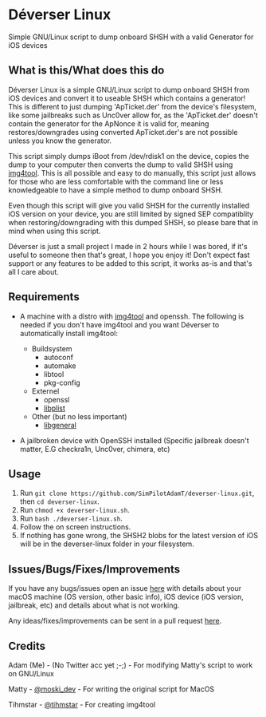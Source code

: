 # Déverser Linux
Simple GNU/Linux script to dump onboard SHSH with a valid Generator for iOS devices

## What is this/What does this do

Déverser Linux is a simple GNU/Linux script to dump onboard SHSH from iOS devices and convert it to useable SHSH which contains a generator! This is different to just dumping 'ApTicket.der' from the device's filesystem, like some jailbreaks such as Unc0ver allow for, as the 'ApTicket.der' doesn't contain the generator for the ApNonce it is valid for, meaning restores/downgrades using converted ApTicket.der's are not possible unless you know the generator.

This script simply dumps iBoot from /dev/rdisk1 on the device, copies the dump to your computer then converts the dump to valid SHSH using [img4tool](https://github.com/tihmstar/img4tool). This is all possible and easy to do manually, this script just allows for those who are less comfortable with the command line or less knowledgeable to have a simple method to dump onboard SHSH.

Even though this script will give you valid SHSH for the currently installed iOS version on your device, you are still limited by signed SEP compatiblity when restoring/downgrading with this dumped SHSH, so please bare that in mind when using this script.

Déverser is just a small project I made in 2 hours while I was bored, if it's useful to someone then that's great, I hope you enjoy it! Don't expect fast support or any features to be added to this script, it works as-is and that's all I care about.

## Requirements

* A machine with a distro with [img4tool](https://github.com/tihmstar/img4tool) and openssh. The following is needed if you don't have img4tool and you want Déverser to automatically install img4tool:
  * Buildsystem
    * autoconf
    * automake
    * libtool
    * pkg-config
  * Externel
    * openssl
    * [libplist](https://github.com/libimobiledevice/libplist)
  * Other (but no less important)
    * [libgeneral](https://github.com/tihmstar/libgeneral)

* A jailbroken device with OpenSSH installed (Specific jailbreak doesn't matter, E.G checkra1n, Unc0ver, chimera, etc)

## Usage

1. Run `git clone https://github.com/SimPilotAdamT/deverser-linux.git`, then `cd deverser-linux`.
2. Run `chmod +x deverser-linux.sh`.
3. Run `bash ./deverser-linux.sh`.
4. Follow the on screen instructions.
5. If nothing has gone wrong, the SHSH2 blobs for the latest version of iOS will be in the deverser-linux folder in your filesystem.

## Issues/Bugs/Fixes/Improvements

If you have any bugs/issues open an issue [here](https://github.com/SimPilotAdamT/deverser-linux/issues) with details about your macOS machine (OS version, other basic info), iOS device (iOS version, jailbreak, etc) and details about what is not working.

Any ideas/fixes/improvements can be sent in a pull request [here](https://github.com/SimPilotAdamT/deverser-linux/pulls).

## Credits

Adam (Me) - (No Twitter acc yet ;-;) - For modifying Matty's script to work on GNU/Linux

Matty - [@moski_dev](https://twitter.com/moski_dev) - For writing the original script for MacOS

Tihmstar - [@tihmstar](https://twitter.com/tihmstar) - For creating img4tool
